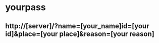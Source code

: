 # yourpass

## http://[server]/?name=[your_name]id=[your id]&place=[your place]&reason=[your reason]
